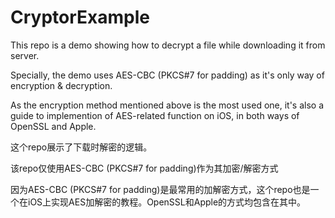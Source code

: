 # CryptorExample

This repo is a demo showing how to decrypt a file while downloading it from server.



Specially, the demo uses AES-CBC (PKCS#7 for padding) as it's only way of encryption & decryption.


As the encryption method mentioned above is the most used one, it's also a guide to implemention of AES-related function on iOS, in both ways of OpenSSL and Apple.



这个repo展示了下载时解密的逻辑。



该repo仅使用AES-CBC (PKCS#7 for padding)作为其加密/解密方式


因为AES-CBC (PKCS#7 for padding)是最常用的加解密方式，这个repo也是一个在iOS上实现AES加解密的教程。OpenSSL和Apple的方式均包含在其中。

